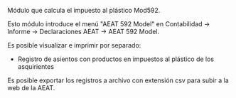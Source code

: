 Módulo que calcula el impuesto al plástico Mod592.

Esto módulo introduce el menú "AEAT 592 Model" en Contabilidad -\>
Informe -\> Declaraciones AEAT -\> AEAT 592 Model.

Es posible visualizar e imprimir por separado:

- Registro de asientos con productos en impuestos al plástico de los
  asquirientes

Es posible exportar los registros a archivo con extensión csv para subir
a la web de la AEAT.
